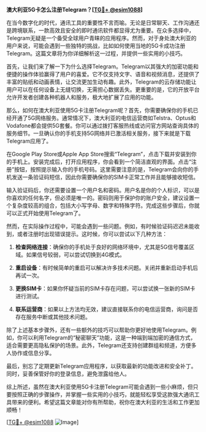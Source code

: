 **澳大利亚5G卡怎么注册Telegram？[[TG💪+ @esim1088](https://t.me/s/esim1088)]**

在当今数字化的时代，通讯工具的重要性不言而喻。无论是日常聊天、工作沟通还是跨境联系，一款高效且安全的即时通讯软件都显得尤为重要。在众多选择中，Telegram无疑是一个备受全球用户青睐的应用程序。然而，对于身处澳大利亚的用户来说，可能会遇到一些独特的挑战，比如如何使用当地的5G卡成功注册Telegram。这篇文章将为你详细解析这一过程，并提供一些实用的小技巧。

首先，让我们来了解一下为什么选择Telegram。Telegram以其强大的加密功能和便捷的操作体验赢得了用户的喜爱。它不仅支持文字、语音和视频消息，还提供了丰富的贴纸和动画表情，让交流更加生动有趣。此外，Telegram的云存储功能让用户可以在任何设备上无缝切换，无需担心数据丢失。更重要的是，它的开放平台允许开发者创建各种机器人和服务，极大地扩展了应用的功能。

那么，如何在澳大利亚使用5G卡注册Telegram呢？首先，你需要确保你的手机已经开通了5G网络服务。通常情况下，澳大利亚的电信运营商如Telstra、Optus和Vodafone都会提供5G套餐。你可以通过拨打客服热线或访问官方网站查询具体的服务细节。一旦确认你的手机支持5G网络并已激活相关服务，接下来就是下载Telegram应用了。

在Google Play Store或Apple App Store搜索“Telegram”，点击下载并安装到你的手机上。安装完成后，打开应用程序，你会看到一个简洁直观的界面。点击“注册”按钮，按照提示输入你的手机号码。这里需要注意的是，Telegram会向你的手机发送一条验证码短信，因此你需要确保你的SIM卡正常工作并且能够接收短信。

输入验证码后，你还需要设置一个用户名和密码。用户名是你的个人标识，可以是你喜欢的任何名字，但必须是唯一的。密码则用于保护你的账户安全，建议设置一个复杂度较高的组合，包括大小写字母、数字和特殊字符。完成这些步骤后，你就可以正式开始使用Telegram了。

然而，在实际操作过程中，可能会遇到一些问题。例如，有时候验证码迟迟未能收到，或者注册时出现错误提示。这时候，你可以尝试以下几种方法：

1. **检查网络连接**：确保你的手机处于良好的网络环境中，尤其是5G信号覆盖区域。如果信号较弱，可以尝试切换到4G模式。
   
2. **重启设备**：有时候简单的重启可以解决许多技术问题。关闭并重新启动手机后再试一次。

3. **更换SIM卡**：如果你怀疑当前的SIM卡存在问题，可以尝试换一张新的SIM卡进行测试。

4. **联系运营商**：如果以上方法均无效，建议直接联系你的电信运营商，询问是否存在服务中断或其他技术问题。

除了上述基本步骤外，还有一些额外的技巧可以帮助你更好地使用Telegram。例如，你可以利用Telegram的“秘密聊天”功能，这是一种端到端加密的通信方式，适合需要更高隐私保护的场景。此外，Telegram还支持创建群组和频道，方便多人协作或信息分享。

最后，别忘了定期更新Telegram应用程序，以获取最新的功能改进和安全补丁。同时，妥善保管好你的登录信息，避免泄露给他人。

综上所述，虽然在澳大利亚使用5G卡注册Telegram可能会遇到一些小麻烦，但只要按照正确的步骤操作，并掌握一些实用的小技巧，就能轻松享受这款强大通讯工具带来的便利。希望这篇文章能对你有所帮助，祝你在澳大利亚的生活和工作更加顺畅！

[[TG💪+ @esim1088](https://t.me/s/esim1088) ![Image](https://i.postimg.cc/4NQfJmqS/Snipaste-2025-05-13-00-14-12.png)]